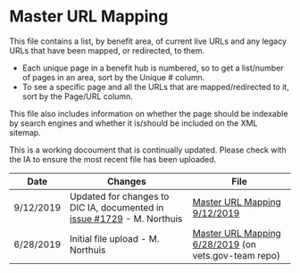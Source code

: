 # Master URL Mapping

This file contains a list, by benefit area, of current live URLs and any legacy URLs that have been mapped, or redirected, to them. 
- Each unique page in a benefit hub is numbered, so to get a list/number of pages in an area, sort by the Unique # column.
- To see a specific page and all the URLs that are mapped/redirected to it, sort by the Page/URL column. 

This file also includes information on whether the page should be indexable by search engines and whether it is/should be included on the XML sitemap.

This is a working docoument that is continually updated.  Please check with the IA to ensure the most recent file has been uploaded. 


Date | Changes | File
--- | --- | ---
9/12/2019 | Updated for changes to DIC IA, documented in [issue #1729](https://github.com/department-of-veterans-affairs/va.gov-team/issues/1729) - M. Northuis | [Master URL Mapping 9/12/2019](https://github.com/department-of-veterans-affairs/va.gov-team/blob/master/platform/information-architecture/files/master-url-mapping-09122019.xlsx)
6/28/2019 | Initial file upload - M. Northuis | [Master URL Mapping 6/28/2019](https://github.com/department-of-veterans-affairs/vets.gov-team/blob/master/Practice%20Areas/Information%20Architecture/files/VA.Gov%20Master%20URL%20Mapping%2006282019.xlsx) (on vets.gov-team repo)
